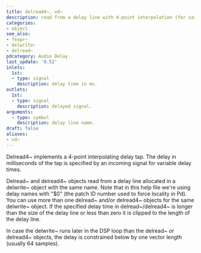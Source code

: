 ```yaml
---
title: delread4~, vd~
description: read from a delay line with 4-point interpolation (for variable delay times)
categories:
- object
see_also:
- fexpr~
- delwrite~
- delread~
pdcategory: Audio Delay
last_update: '0.52'
inlets:
  1st:
  - type: signal
    description: delay time in ms.
outlets:
  1st:
  - type: signal
    description: delayed signal.
arguments:
  - type: symbol
    description: delay line name. 
draft: false
aliases:
- vd~
---
```

Delread4~ implements a 4-point interpolating delay tap. The delay in milliseconds of the tap is specified by an incoming signal for variable delay times.

Delread~ and delread4~ objects read from a delay line allocated in a delwrite~ object with the same name. Note that in this help file we're using delay names with "$0" (the patch ID number used to force locality in Pd). You can use more than one delread~ and/or delread4~ objects for the same delwrite~ object. If the specified delay time in delread~/delread4~ is longer than the size of the delay line or less than zero it is clipped to the length of the delay line.

In case the delwrite~ runs later in the DSP loop than the delread~ or delread4~ objects, the delay is constrained below by one vector length (usually 64 samples).
